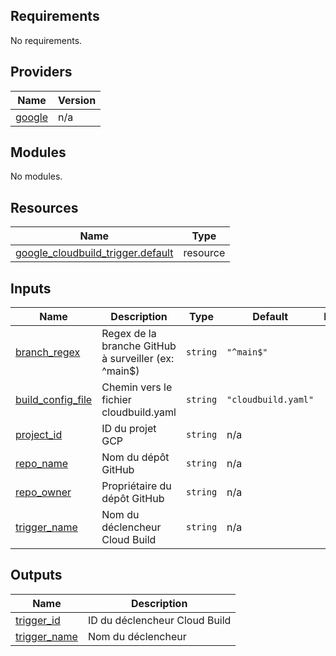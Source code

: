 <!-- BEGIN_TF_DOCS -->
## Requirements

No requirements.

## Providers

| Name | Version |
|------|---------|
| <a name="provider_google"></a> [google](#provider\_google) | n/a |

## Modules

No modules.

## Resources

| Name | Type |
|------|------|
| [google_cloudbuild_trigger.default](https://registry.terraform.io/providers/hashicorp/google/latest/docs/resources/cloudbuild_trigger) | resource |

## Inputs

| Name | Description | Type | Default | Required |
|------|-------------|------|---------|:--------:|
| <a name="input_branch_regex"></a> [branch\_regex](#input\_branch\_regex) | Regex de la branche GitHub à surveiller (ex: ^main$) | `string` | `"^main$"` | no |
| <a name="input_build_config_file"></a> [build\_config\_file](#input\_build\_config\_file) | Chemin vers le fichier cloudbuild.yaml | `string` | `"cloudbuild.yaml"` | no |
| <a name="input_project_id"></a> [project\_id](#input\_project\_id) | ID du projet GCP | `string` | n/a | yes |
| <a name="input_repo_name"></a> [repo\_name](#input\_repo\_name) | Nom du dépôt GitHub | `string` | n/a | yes |
| <a name="input_repo_owner"></a> [repo\_owner](#input\_repo\_owner) | Propriétaire du dépôt GitHub | `string` | n/a | yes |
| <a name="input_trigger_name"></a> [trigger\_name](#input\_trigger\_name) | Nom du déclencheur Cloud Build | `string` | n/a | yes |

## Outputs

| Name | Description |
|------|-------------|
| <a name="output_trigger_id"></a> [trigger\_id](#output\_trigger\_id) | ID du déclencheur Cloud Build |
| <a name="output_trigger_name"></a> [trigger\_name](#output\_trigger\_name) | Nom du déclencheur |
<!-- END_TF_DOCS -->